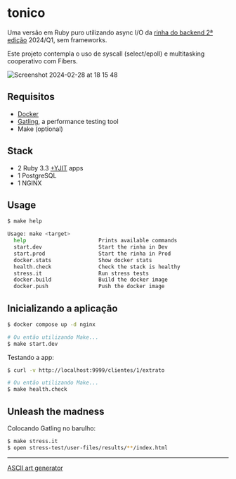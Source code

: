 # tonico

Uma versão em Ruby puro utilizando async I/O da [rinha do backend 2ª edição](https://github.com/zanfranceschi/rinha-de-backend-2024-q1) 2024/Q1, sem frameworks.

Este projeto contempla o uso de syscall (select/epoll) e multitasking cooperativo com Fibers.

![Screenshot 2024-02-28 at 18 15 48](https://github.com/leandronsp/tonico/assets/385640/8d6ef2a3-232f-4f96-9190-bf91395f07aa)

## Requisitos

* [Docker](https://docs.docker.com/get-docker/)
* [Gatling](https://gatling.io/open-source/), a performance testing tool
* Make (optional)

## Stack

* 2 Ruby 3.3 [+YJIT](https://shopify.engineering/ruby-yjit-is-production-ready) apps
* 1 PostgreSQL
* 1 NGINX

## Usage

```bash
$ make help

Usage: make <target>
  help                       Prints available commands
  start.dev                  Start the rinha in Dev
  start.prod                 Start the rinha in Prod
  docker.stats               Show docker stats
  health.check               Check the stack is healthy
  stress.it                  Run stress tests
  docker.build               Build the docker image
  docker.push                Push the docker image
```

## Inicializando a aplicação

```bash
$ docker compose up -d nginx

# Ou então utilizando Make...
$ make start.dev
```

Testando a app:

```bash
$ curl -v http://localhost:9999/clientes/1/extrato

# Ou então utilizando Make...
$ make health.check
```

## Unleash the madness

Colocando Gatling no barulho:

```bash
$ make stress.it 
$ open stress-test/user-files/results/**/index.html
```

----

[ASCII art generator](http://www.network-science.de/ascii/)
